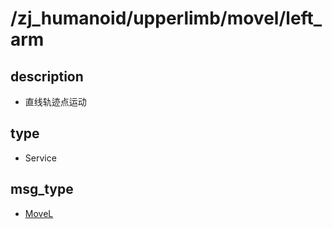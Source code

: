 # /zj_humanoid/upperlimb/movel/left_arm

## description
- 直线轨迹点运动

## type
- Service

## msg_type
- [MoveL](../../../../zj_humanoid_types.md#MoveL)

